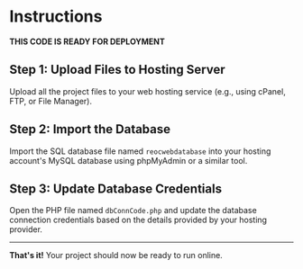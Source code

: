 # Instructions

**THIS CODE IS READY FOR DEPLOYMENT**

## Step 1: Upload Files to Hosting Server  
Upload all the project files to your web hosting service (e.g., using cPanel, FTP, or File Manager).

## Step 2: Import the Database  
Import the SQL database file named `reocwebdatabase` into your hosting account's MySQL database using phpMyAdmin or a similar tool.

## Step 3: Update Database Credentials  
Open the PHP file named `dbConnCode.php` and update the database connection credentials based on the details provided by your hosting provider.

---

**That's it!** Your project should now be ready to run online.
